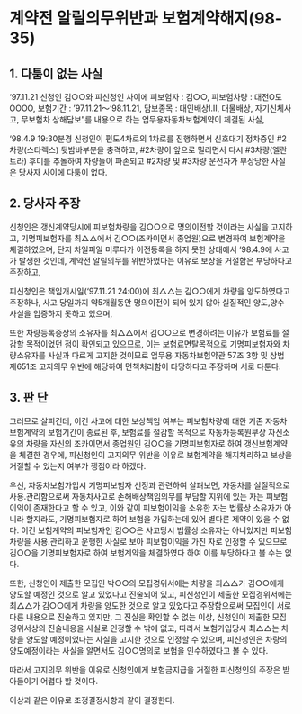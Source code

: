 # 계약전 알릴의무위반과 보험계약해지(98-35)

## 1. 다툼이 없는 사실

  ‘97.11.21 신청인 김○○와 피신청인 사이에 피보험자 : 김○○, 피보험차량 : 대전O도OOOO, 보험기간 : ’97.11.21～‘98.11.21, 담보종목 : 대인배상I․Ⅱ, 대물배상, 자기신체사고, 무보험차 상해담보”를 내용으로 하는 업무용자동차보험계약이 체결된 사실, 
  
  ‘98.4.9 19:30분경 신청인이 편도4차로의 1차로를 진행하면서 신호대기 정차중인 #2차량(스타렉스) 뒷밤바부분을 충격하고, #2차량이 앞으로 밀리면서 다시 #3차량(엘란트라) 후미를 추돌하여 차량들이 파손되고 #2차량 및 #3차량 운전자가 부상당한 사실은 당사자 사이에 다툼이 없다.

## 2. 당사자 주장
    
  신청인은 갱신계약당시에 피보험차량을 김○○으로 명의이전할 것이라는 사실을 고지하고, 기명피보험자를 최△△에서 김○○(조카이면서 종업원)으로 변경하여 보험계약을 체결하였으며, 단지 차일피일 미루다가 이전등록을 하지 못한 상태에서 ‘98.4.9에 사고가 발생한 것인데, 계약전 알릴의무를 위반하였다는 이유로 보상을 거절함은 부당하다고 주장하고,
  
  피신청인은 책임개시일(‘97.11.21 24:00)에 최△△는 김○○에게 차량을 양도하였다고 주장하나, 사고 당일까지 약5개월동안 명의이전이 되어 있지 않아 실질적인 양도,양수 사실을 입증하지 못하고 있으며,
  
  또한 차량등록증상의 소유자를 최△△에서 김○○으로 변경하려는 이유가 보험료를 절감할 목적이었던 점이 확인되고 있으므로, 이는 보험료면탈목적으로 기명피보험자와 차량소유자를 사실과 다르게 고지한 것이므로 업무용 자동차보험약관 57조 3항 및 상법 제651조 고지의무 위반에 해당하여 면책처리함이 타당하다고 주장하며 서로 다툰다.

## 3. 판  단

그러므로 살피건데, 이건 사고에 대한 보상책임 여부는 피보험차량에 대한 기존 자동차보험계약의 보험기간이 종료된 후, 보험료를 절감할 목적으로 자동차등록원부상 자신소유의 차량을 자신의 조카이면서 종업원인 김○○을 기명피보험자로 하여 갱신보험계약을 체결한 경우에, 피신청인이  고지의무 위반을 이유로 보험계약을 해지처리하고 보상을 거절할 수 있는지 여부가 쟁점이라 하겠다. 

우선, 자동차보험가입시 기명피보험자 선정과 관련하여 살펴보면, 자동차를 실질적으로 사용․관리함으로써 자동차사고로 손해배상책임의무를 부담할 지위에 있는 자는 피보험이익이 존재한다고 할 수 있고, 이와 같이 피보험이익을 소유한 자는 법률상 소유자가 아니라 할지라도, 기명피보험자로 하여 보험을 가입하는데 있어 별다른 제약이 있을 수 없다. 이건 보험계약의 피보험자인 김○○은 사고당시 법률상 소유자는 아니었지만 피보험차량을 사용․관리하고 운행한 사실로 보아 피보험이익을 가진 자로 인정할 수 있으므로 김○○을 기명피보험자로 하여 보험계약을 체결하였다 하여 이를 부당하다고 볼 수는 없다.

또한, 신청인이 제출한 모집인 박○○의 모집경위서에는 차량을 최△△가 김○○에게 양도할 예정인 것으로 알고 있었다고 진술되어 있고, 피신청인이 제출한 모집경위서에는 최△△가 김○○에게 차량을 양도한 것으로 알고 있었다고 주장함으로써 모집인이 서로 다른 내용으로 진술하고 있지만, 그 진실을 확인할 수 없는 이상, 신청인이 제출한 모집경위서상의 진술내용을 사실로 인정할 수 밖에 없고, 따라서 보험가입당시 최△△는 차량을 양도할 예정이었다는 사실을 고지한 것으로 인정할 수 있으며, 피신청인은 차량의 양도예정이라는 사실을 알면서도 김○○명의로 보험을 인수하였다고 볼 수 있다.

따라서 고지의무 위반을 이유로 신청인에게 보험금지급을 거절한 피신청인의 주장은 받아들이기 어렵다 할 것이다.

이상과 같은 이유로 조정결정사항과 같이 결정한다.
